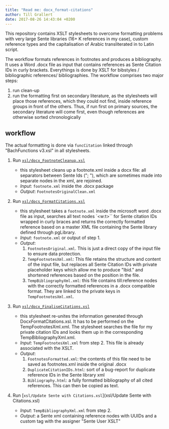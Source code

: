 ```yaml
---
title: "Read me: docx_format-citations"
author: Till Grallert
date: 2017-08-26 14:43:04 +0200
---
```


This repository contains XSLT stylesheets to overcome formatting problems with very large Sente libraries (16+ K references in my case), custom reference types and the capitalisation of Arabic transliterated in to Latin script.

The workflow formats references in footnotes and produces a bibliography. It uses a Word .docx file as input that contains references as Sente Citation IDs in curly brackets. Everythings is done by XSLT for bibstyles / bibliographic references/ bibliographies. The workflow comprises two major steps:

1. run clean-up
2. run the formatting first on secondary literature, as the stylesheets will place those references, which they could not find, inside reference groups in front of the others. Thus, if run first on primary sources, the secondary literature will come first, even though references are otherwise sorted chronologically

## workflow

The actual formatting is done via `funcCitation` linked through "BachFunctions v3.xsl" in all stylesheets.

1. Run [`xsl/docx_FootnoteCleanup.xsl`](xsl/docx_FormatCitations.xsl)
    - this stylesheet cleans up a footnote.xml inside a docx file: all separators between Sente Ids ("; "), which are sometimes made into separate nodes in the xml, are rejoined.
    - *Input*: `footnote.xml` inside the .docx package
    - *Output*: `FootnotesOriginalClean.xml`  

2. Run [`xsl/docs_FormatCitations.xsl`](xsl/docs_FormatCitations.xsl)
    - this stylesheet takes a `footnote.xml` inside the microsoft word .docx file as input, searches all text nodes `<w:t>`` for Sente citation IDs wrapped in curly braces and returns the correctly formatted reference based on a master XML file containing the Sente library defined through pgLibrary.
    - *Input*: `footnote.xml` or output of step 1.
    - *Output*:
        1. `FootnotesOriginal.xml`. This is just a direct copy of the input file to ensure data protection. 
        2. `TempFootnotesXml.xml`: This file retains the structure and content of the input file, but replaces all Sente Citation IDs with private placeholder keys which allow me to produce "Ibid." and shortened references based on the position in the file.
        3. `TempBibliographyXml.xml`: this file contains till:reference nodes with the correctly formatted references in a .docx compatible format. They are linked to the private keys in `TempFootnotesXml.xml`. 
            
3. Run [`xsl/docx_FinaliseCitations.xsl`](xsl/docx_FinaliseCitations.xsl)
    - this stylesheet re-unites the information generated through DocxFormatCitations.xsl. It has to be performed on the TempFootnotesXml.xml. The stylesheet searches the file for my private citation IDs and looks them up in the corresponding TempBibliographyXml.xml.
    - *Input*: `TempFootnotesXml.xml` from step 2. This file is already associated with the XSLT.
    - *Output*:
        1. `FootnotesFormatted.xml`: the contents of this file need to be saved as footnotes.xml inside the original .docx
        2. `DuplicateCitationIDs.html`: sort of a bug-report for duplicate reference IDs in the Sente library xml
        3. `Bibliography.html`: a fully formatted bibliography of all cited references. This can then be copied as text. 

4. Run [`xsl/Update Sente with Citations.xsl`](xsl/Update Sente with Citations.xsl)
    - *Input*: `TempBibliographyXml.xml` from step 2.
    - *Output*: a Sente xml containing reference nodes with UUIDs and a custom tag with the assigner "Sente User XSLT" 